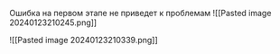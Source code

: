 Ошибка на первом этапе не приведет к проблемам
![[Pasted image 20240123210245.png]]


![[Pasted image 20240123210339.png]]
